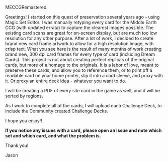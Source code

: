 MECCGRemastered

Greetings! I started on this quest of preservation several years ago - using Magic Set Editor. I was manually retyping every card for the Middle Earth CCG (with updated errata) to capture the clearest images possible.  The existing card scans are great for on-screen display, but are much too low resolution for any other purpose.  After a lot of work, I decided to create brand new card frame artwork to allow for a high resolution image, with crisp text.  What you see here is the result of many months of work creating brand new, 300 dpi card frames for every type of card (including Dream Cards).  This project is not about creating perfect replicas of the original cards, but more of a homage to the originals.  It is a labor of love, meant to preserve these cards, and allow you to reference them, or to print off a readable card on your home printer, slip it into a card sleeve, and proxy with it.  Or proxy an entire deck idea - whatever you want to do.

I will be creating a PDF of every site card in the game as well, and it will be sorted by regions.

As I work to complete all of the cards, I will upload each Challenge Deck, to include the Community created Challenge Decks.

I hope you enjoy!!

**If you notice any issues with a card, please open an Issue and note which set and which card, and what the problem is.**

Thank you!

Jason
